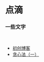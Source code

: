 # 点滴

<!-- slide vertical=true -->

### **一些文字**
<br/>

- [初创博客](https://sherryjw.github.io/_posts/2020-03-21-%E5%88%9D/)
- [贪心法（一）](https://sherryjw.github.io/_posts/2020-03-22-%E8%B4%AA%E5%BF%83%E6%B3%95-%E4%B8%80/)
